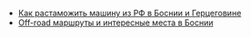 - [Как растаможить машину из РФ в Боснии и Герцеговине](CarCustomsClearance.md)
- [Off-road маршруты и интересные места в Боснии](RuralRoadsBosnia.md)
